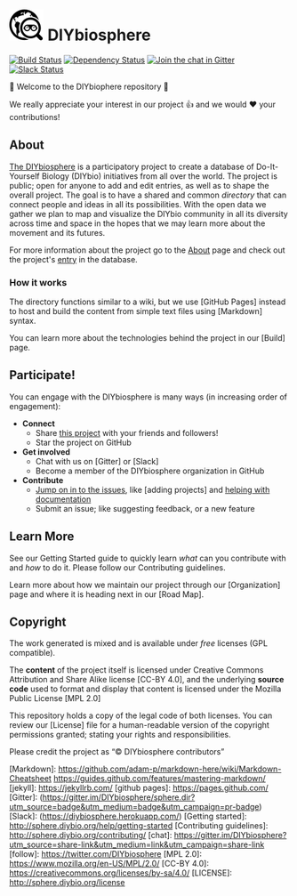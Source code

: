 # ![Logo](assets/images/Logo1.5x.png) DIYbiosphere

[![Build Status](https://travis-ci.org/DIYbiosphere/diybiosphere.io.svg?branch=master)](https://travis-ci.org/DIYbiosphere/diybiosphere.io)
[![Dependency Status](https://www.versioneye.com/user/projects/574e9577e298f3003e688985/badge.svg?style=flat)](https://www.versioneye.com/user/projects/574e9577e298f3003e688985)
[![Join the chat in Gitter](https://badges.gitter.im/DIYbiosphere/diybiosphere.io.svg)](https://gitter.im/DIYbiosphere/diybiosphere.io?utm_source=badge&utm_medium=badge&utm_campaign=pr-badge)
[![Slack Status](https://diybiosphere.herokuapp.com/badge.svg)](https://diybiosphere.herokuapp.com)

:tada: Welcome to the DIYbiophere repository :tada:

We really appreciate your interest in our project :+1: and we would :heart: your contributions!

## About

[The DIYbiosphere](http://sphere.diybio.org/) is a participatory project to create a database of Do-It-Yourself Biology (DIYbio) initiatives from all over the world. The project is public; open for anyone to add and edit entries, as well as to shape the overall project. The goal is to have a shared and common _directory_ that can connect people and ideas in all its possibilities. With the open data we gather we plan to map and visualize the DIYbio community in all its diversity across time and space in the hopes that we may learn more about the movement and its futures.

For more information about the project go to the [About](http://sphere.diybio.org/) page and check out the project's [entry] in the database.

### How it works
The directory functions similar to a wiki, but we use [GitHub Pages] instead to host and build the content from simple text files using [Markdown] syntax.

You can learn more about the technologies behind the project in our [Build] page.

## Participate!
You can engage with the DIYbiosphere is many ways (in increasing order of engagement):
- **Connect**
	- Share [this project](http://sphere.diybio.org/) with your friends and followers!
	- Star the project on GitHub
- **Get involved**
	- Chat with us on [Gitter] or [Slack]
	- Become a member of the DIYbiosphere organization in GitHub
- **Contribute**
	- [Jump on in to the issues](https://github.com/DIYbiosphere/sphere.dir/issues), like [adding projects] and [helping with documentation](https://github.com/DIYbiosphere/sphere.dir/issues/39)
	- Submit an issue; like suggesting feedback, or a new feature

## Learn More
See our Getting Started guide to quickly learn _what_ can you contribute with and _how_ to do it. Please follow our Contributing guidelines.

Learn more about how we maintain our project through our [Organization] page and where it is heading next in our [Road Map].

## Copyright
The work generated is mixed and is available under _free_ licenses (GPL compatible).

The **content** of the project itself is licensed under Creative Commons Attribution and Share Alike license [CC-BY 4.0], and the underlying **source code** used to format and display that content is licensed under the Mozilla Public License [MPL 2.0]

This repository holds a copy of the legal code of both licenses. You can review our [License] file for a human-readable version of the copyright permissions granted; stating your rights and responsibilities.

Please credit the project as “© DIYbiosphere contributors”

[about]: http://sphere.diybio.org/about/
[entry]: http://sphere.diybio.org/projects/DIYbiosphere
[Github]: https://github.com/DIYbiosphere/sphere.dir/
[Markdown]: https://github.com/adam-p/markdown-here/wiki/Markdown-Cheatsheet https://guides.github.com/features/mastering-markdown/
[jekyll]: https://jekyllrb.com/
[github pages]: https://pages.github.com/
[Gitter]: (https://gitter.im/DIYbiosphere/sphere.dir?utm_source=badge&utm_medium=badge&utm_campaign=pr-badge)
[Slack]: (https://diybiosphere.herokuapp.com/)
[Getting started]: http://sphere.diybio.org/help/getting-started
[Contributing guidelines]: http://sphere.diybio.org/contributing/
[chat]: https://gitter.im/DIYbiosphere?utm_source=share-link&utm_medium=link&utm_campaign=share-link
[follow]: https://twitter.com/DIYbiosphere
[MPL 2.0]: https://www.mozilla.org/en-US/MPL/2.0/
[CC-BY 4.0]: https://creativecommons.org/licenses/by-sa/4.0/
[LICENSE]: http://sphere.diybio.org/license
